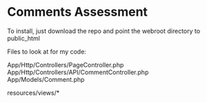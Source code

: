# Comments Assessment
To install, just download the repo and point the webroot directory to public_html

Files to look at for my code:

App/Http/Controllers/PageController.php
App/Http/Controllers/API/CommentController.php
App/Models/Comment.php

resources/views/*